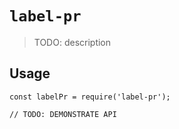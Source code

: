# `label-pr`

> TODO: description

## Usage

```
const labelPr = require('label-pr');

// TODO: DEMONSTRATE API
```
